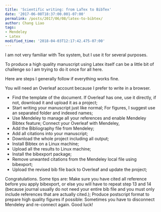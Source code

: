 ```yaml
---
title: 'Scientific writing: from LaTex to BibTex'
date: '2017-06-08T18:37:00.001-07:00'
permalink: /posts/2017/06/08/latex-to-bibtex/
author: Chang Liao
tags:
- Mendeley
- Latex
modified_time: '2018-04-03T12:17:42.475-07:00'
---
```


I am not very familiar with Tex system, but I use it for several purposes.

To produce a high quality manuscript using Latex itself can be a little bit of challenge so I am trying to do it once for all here.

Here are steps I generally follow if everything works fine.

You will need an Overleaf account because I prefer to write in a browser.
* Find the template of the document. If Overleaf has one, use it directly, if not, download it and upload it as a project;
* Start writing your manuscript just like normal;
For figures, I suggest use an separated folder and indexed names;
* Use Mendeley to manage all your references and enable Mendeley Bibtex feature;
Connect your Overleaf with Mendeley,
* Add the Bibliography file from Mendeley;
* Add all citations into your manuscript;
* Download the whole project including all output;
* Install Bibtex on a Linux machine;
* Upload all the results to Linux machine;
* Install the bibexport package;
* Remove unwanted citations from the Mendeley local file using bibexport;
* Upload the revised bib file back to Overleaf and update the project;

Congratulations.
Some tips are:
Make sure you have cited all reference before you apply bibexport, or else you will have to repeat step 13 and 14 (because journal usually do not need your entire bib file and you must only include references that are actually cited.);
Produce postscript format to prepare high quality figures if possible:
Sometimes you have to disconnect Mendeley and re-connect again.
Good luck!

